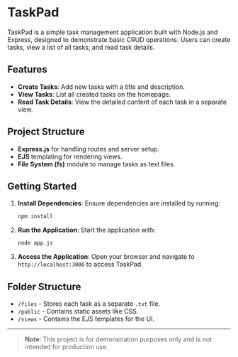 # TaskPad

TaskPad is a simple task management application built with Node.js and Express, designed to demonstrate basic CRUD operations. Users can create tasks, view a list of all tasks, and read task details.

## Features

- **Create Tasks**: Add new tasks with a title and description.
- **View Tasks**: List all created tasks on the homepage.
- **Read Task Details**: View the detailed content of each task in a separate view.

## Project Structure

- **Express.js** for handling routes and server setup.
- **EJS** templating for rendering views.
- **File System (fs)** module to manage tasks as text files.

## Getting Started

1. **Install Dependencies**:
   Ensure dependencies are installed by running:

   ```bash
   npm install
   ```

2. **Run the Application**:
   Start the application with:
   ```bash
   node app.js
   ```
3. **Access the Application**:
   Open your browser and navigate to `http://localhost:3000` to access TaskPad.

## Folder Structure

- `/files` - Stores each task as a separate `.txt` file.
- `/public` - Contains static assets like CSS.
- `/views` - Contains the EJS templates for the UI.

---

> **Note**: This project is for demonstration purposes only and is not intended for production use.
